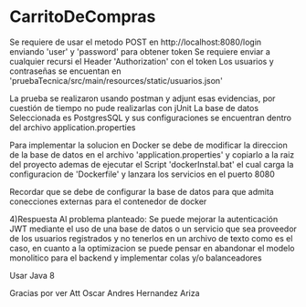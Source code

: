 # CarritoDeCompras
Se requiere de usar el metodo POST en http://localhost:8080/login enviando 'user' y 'password' para obtener token
Se requiere enviar a cualquier recursi el Header 'Authorization' con el token
Los usuarios y contraseñas se encuentan en 'pruebaTecnica/src/main/resources/static/usuarios.json'

La prueba se realizaron usando postman y adjunt esas evidencias, por cuestión de tiempo no pude realizarlas con jUnit
La base de datos Seleccionada es PostgresSQL y sus configuraciones se encuentran dentro del archivo application.properties

Para implementar la solucion en Docker se debe de modificar la direccion de la base de datos en el archivo 'application.properties' y copiarlo a la raiz del proyecto
ademas de ejecutar el Script 'dockerInstal.bat' el cual carga la configuracion de 'Dockerfile' y lanzara los servicios en el puerto 8080

Recordar que se debe de configurar la base de datos para que admita conecciones externas para el contenedor de docker

4)Respuesta Al problema planteado: Se puede mejorar la autenticación JWT mediante el uso de una base de datos o un servicio que sea proveedor de los usuarios registrados y no tenerlos en un archivo de texto como es el caso, en cuanto a la optimizacion se puede pensar en abandonar el modelo monolitico para el backend y implementar colas y/o balanceadores

Usar Java 8

Gracias por ver
Att Oscar Andres Hernandez Ariza